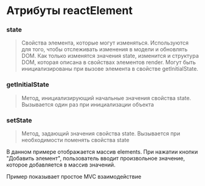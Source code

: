 # Атрибуты reactElement
### state

> Свойства элемента, которые могут изменяться. Используются для того, чтобы отслеживать изменения в модели и обновлять DOM. Как только изменятся значения state, изменится и структура DOM, которая описана в свойствах элементов render.
 Могут быть инициализированы при вызове элемента в свойстве getInitialState.

### getInitialState

> Метод, инициализирующий начальные значения свойства state.
Вызывается один раз при инициализации объекта

### setState

> Метод, задающий значения свойства state.
Вызывается при необходимости поменять свойства state

В данном примере отображается массив elements. При нажатии кнопки "Добавить элемент",
пользователь вводит произвольное значение, которое добавляется в массив значений.

Пример показывает простое MVC взаимодействие